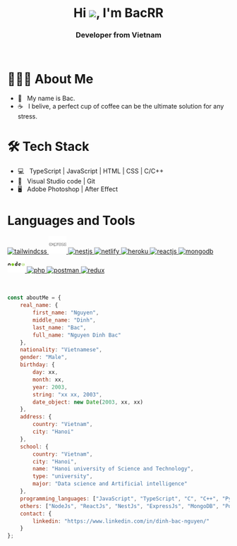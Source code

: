 <h1 align="center"> Hi <img src="https://gist.githubusercontent.com/arunprakashpj/48aa20057048b46c6f9ba9d114a8b76f/raw/69a9d496f651091a509ea8d9913c4aef5c419afb/Hi.gif" width="25">, I'm BacRR </h1>
<h3 align="center"> Developer from Vietnam</h3>
<!-- <p align="left"> <img src="https://komarev.com/ghpvc/?username=ndbac&color=ff69b4" alt="ndbac" /> </p>
<p align="left"> <a href="https://github.com/ryo-ma/github-profile-trophy">
  <img width=800 src="https://github-profile-trophy.vercel.app/?username=ndbac&column=8&theme=gruvbox&no-frame=true"/></a> 
</p> -->
<br>

# 👨🏻‍💻 About Me

- 🔭 &nbsp; My name is Bac.
- ☕ &nbsp; I belive, a perfect cup of coffee can be the ultimate solution for any stress.

# 🛠 Tech Stack

- 💻 &nbsp; TypeScript | JavaScript | HTML | CSS | C/C++
- 🔧 &nbsp; Visual Studio code | Git
- 🖥 &nbsp; Adobe Photoshop | After Effect

# Languages and Tools
<p align="left"> <a href="https://tailwindcss.com/" target="_blank"> <img src="https://iconape.com/wp-content/files/an/351546/svg/tailwind-css-seeklogo.com.svg" alt="tailwindcss" width="40" height="40"/> </a> <a href="https://expressjs.com" target="_blank"> <img src="https://raw.githubusercontent.com/devicons/devicon/master/icons/express/express-original-wordmark.svg" alt="express" width="40" height="40"/> </a> <a href="https://nestjs.com/" target="_blank"> <img src="https://docs.nestjs.kr/assets/logo-small.svg" alt="nestjs" width="40" height="40"/> </a> <a href="https://www.netlify.com/" target="_blank"> <img src="https://seeklogo.com/images/N/netlify-logo-758722CDF4-seeklogo.com.png" alt="netlify" width="40" height="40"/> </a> <a href="https://heroku.com" target="_blank"> <img src="https://www.vectorlogo.zone/logos/heroku/heroku-icon.svg" alt="heroku" width="40" height="40"/> </a> <a href="https://reactjs.org/" target="_blank"> <img src="https://upload.wikimedia.org/wikipedia/commons/thumb/a/a7/React-icon.svg/2300px-React-icon.svg.png" alt="reactjs" width="45" height="40"/> </a> <a href="https://www.mongodb.com/" target="_blank"> <img src="https://cdn.icon-icons.com/icons2/2415/PNG/512/mongodb_original_wordmark_logo_icon_146425.png" alt="mongodb" width="40" height="40"/> </a>  </a> <a href="https://nodejs.org" target="_blank"> <img src="https://raw.githubusercontent.com/devicons/devicon/master/icons/nodejs/nodejs-original-wordmark.svg" alt="nodejs" width="40" height="40"/> </a> <a href="https://www.postgresql.org/" target="_blank"> <img src="https://upload.wikimedia.org/wikipedia/commons/2/29/Postgresql_elephant.svg" alt="php" width="40" height="40"/> </a> <a href="https://postman.com" target="_blank"> <img src="https://www.vectorlogo.zone/logos/getpostman/getpostman-icon.svg" alt="postman" width="40" height="40"/> </a> <a href="https://redux-toolkit.js.org/" target="_blank"> <img src="https://cdn.freebiesupply.com/logos/large/2x/redux-logo-png-transparent.png" alt="redux" width="40" height="40"/> </a> </p>
<br/>
<!-- # Github Stats

<img src="https://github-readme-stats.vercel.app/api?username=ndbac&include_all_commits=true&count_private=true&show_icons=true&custom_title=BacRR&line_height=20&title_color=7A7ADB&icon_color=2234AE&text_color=D3D3D3&bg_color=0,000000,130F40" alt = "Github Stats">
<img src="http://github-readme-streak-stats.herokuapp.com?user=ndbac&theme=neon-palenight" alt = "Github Streak" >

# 📖 Top Langs

![Top Langs](https://github-readme-stats.vercel.app/api/top-langs/?username=ndbac&text_color=daf7dc&bg_color=151515)

<p align="center">💔💙💓💝 THANK YOU 💚💗💘💖</p> -->
<!-- # 🤝🏻 Connect with Me
<p align="center">
&nbsp; <a href="https://twitter.com/nguyenmanh" target="_blank" rel="noopener noreferrer"><img src="https://img.icons8.com/plasticine/100/000000/twitter.png" width="100" /></a>  
&nbsp; <a href="https://www.instagram.com/manhklove1" target="_blank" rel="noopener noreferrer"><img src="https://img.icons8.com/plasticine/100/000000/instagram-new.png" width="100" /></a>  
&nbsp; <a href="https://github.com/manhkhac" target="_blank" rel="noopener noreferrer"><img src="https://img.icons8.com/plasticine/100/000000/github.png" width="100" /></a>
&nbsp; <a href="https://www.facebook.com/manhict" target="_blank" rel="noopener noreferrer"><img src="https://img.icons8.com/plasticine/100/000000/facebook.png"  width="100" /></a>
&nbsp; <a href="https://t.me/manhkhac" target="_blank" rel="noopener noreferrer"><img src="https://img.icons8.com/plasticine/100/000000/telegram-app.png"  width="97" /></a>
&nbsp; <a href="mailto:nguyenmanhict@gmail.com" target="_blank" rel="noopener noreferrer"><img src="https://img.icons8.com/plasticine/100/000000/gmail.png"  width="100" /></a>
</p>

## <p align="center">💔💙💓💝 THANK YOU 💚💗💘💖</p>

![Arya Soni github activity graph](https://activity-graph.herokuapp.com/graph?username=manhkhac&theme=react-dark) -->


<!-- ![BacRR](https://mir-s3-cdn-cf.behance.net/project_modules/max_1200/4ff07986208593.5d9a654e92f36.gif) -->
<!-- [![GitHub: LilShieru](https://img.shields.io/github/followers/ndbac?label=follow&style=social)](https://www.github.com/ndbac) -->


```js
const aboutMe = {
    real_name: {
        first_name: "Nguyen",
        middle_name: "Dinh",
        last_name: "Bac",
        full_name: "Nguyen Dinh Bac"
    },
    nationality: "Vietnamese",
    gender: "Male",
    birthday: {
        day: xx,
        month: xx,
        year: 2003,
        string: "xx xx, 2003",
        date_object: new Date(2003, xx, xx)
    },
    address: {
        country: "Vietnam",
        city: "Hanoi"
    },
    school: {
        country: "Vietnam",
        city: "Hanoi",
        name: "Hanoi university of Science and Technology",
        type: "university",
        major: "Data science and Artificial intelligence"
    },
    programming_languages: ["JavaScript", "TypeScript", "C", "C++", "Python"],
    others: ["NodeJs", "ReactJs", "NestJs", "ExpressJs", "MongoDB", "PostgreSQL", "TypeORM"],
    contact: {
        linkedin: "https://www.linkedin.com/in/dinh-bac-nguyen/"
    }
};
```


<!-- ![Anurag's GitHub stats](https://github-readme-stats.vercel.app/api?username=ndbac&show_icons=true&theme=tokyonight) [![Top Langs](https://github-readme-stats.vercel.app/api/top-langs/?username=ndbac&layout=compact&theme=tokyonight)](https://github.com/ndbac) -->
